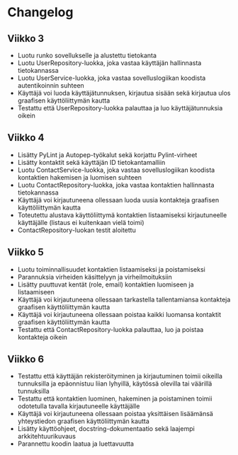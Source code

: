 # Changelog

## Viikko 3

- Luotu runko sovellukselle ja alustettu tietokanta
- Luotu UserRepository-luokka, joka vastaa käyttäjän hallinnasta tietokannassa
- Luotu UserService-luokka, joka vastaa sovelluslogiikan koodista autentikoinnin suhteen
- Käyttäjä voi luoda käyttäjätunnuksen, kirjautua sisään sekä kirjautua ulos graafisen käyttöliittymän kautta
- Testattu että UserRepository-luokka palauttaa ja luo käyttäjätunnuksia oikein

## Viikko 4

- Lisätty PyLint ja Autopep-työkalut sekä korjattu Pylint-virheet
- Lisätty kontaktit sekä käyttäjän ID tietokantamalliin
- Luotu ContactService-luokka, joka vastaa sovelluslogiikan koodista kontaktien hakemisen ja luomisen suhteen
- Luotu ContactRepository-luokka, joka vastaa kontaktien hallinnasta tietokannassa
- Käyttäjä voi kirjautuneena ollessaan luoda uusia kontakteja graafisen käyttöliittymän kautta
- Toteutettu alustava käyttöliittymä kontaktien listaamiseksi kirjautuneelle käyttäjälle (listaus ei kuitenkaan vielä toimi)
- ContactRepository-luokan testit aloitettu

## Viikko 5

- Luotu toiminnallisuudet kontaktien listaamiseksi ja poistamiseksi
- Parannuksia virheiden käsittelyyn ja virheilmoituksiin
- Lisätty puuttuvat kentät (role, email) kontaktien luomiseen ja listaamiseen
- Käyttäjä voi kirjautuneena ollessaan tarkastella tallentamiansa kontakteja graafisen käyttöliittymän kautta
- Käyttäjä voi kirjautuneena ollessaan poistaa kaikki luomansa kontaktit graafisen käyttöliittymän kautta
- Testattu että ContactRepository-luokka palauttaa, luo ja poistaa kontakteja oikein

## Viikko 6

- Testattu että käyttäjän rekisteröityminen ja kirjautuminen toimii oikeilla tunnuksilla ja epäonnistuu liian lyhyillä, käytössä olevilla tai väärillä tunnuksilla
- Testattu että kontaktien luominen, hakeminen ja poistaminen toimii odotetulla tavalla kirjautuneelle käyttäjälle
- Käyttäjä voi kirjautuneena ollessaan poistaa yksittäisen lisäämänsä yhteystiedon graafisen käyttöliittymän kautta
- Lisätty käyttöohjeet, docstring-dokumentaatio sekä laajempi arkkitehtuurikuvaus
- Parannettu koodin laatua ja luettavuutta
